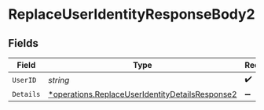 # ReplaceUserIdentityResponseBody2


## Fields

| Field                                                                                                             | Type                                                                                                              | Required                                                                                                          | Description                                                                                                       |
| ----------------------------------------------------------------------------------------------------------------- | ----------------------------------------------------------------------------------------------------------------- | ----------------------------------------------------------------------------------------------------------------- | ----------------------------------------------------------------------------------------------------------------- |
| `UserID`                                                                                                          | *string*                                                                                                          | :heavy_check_mark:                                                                                                | N/A                                                                                                               |
| `Details`                                                                                                         | [*operations.ReplaceUserIdentityDetailsResponse2](../../models/operations/replaceuseridentitydetailsresponse2.md) | :heavy_minus_sign:                                                                                                | arbitrary                                                                                                         |